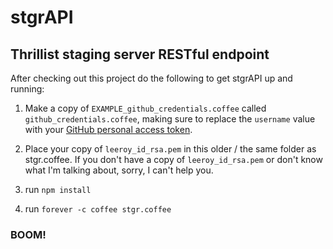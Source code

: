 stgrAPI
====

## Thrillist staging server RESTful endpoint

After checking out this project do the following to get stgrAPI up and running:

1. Make a copy of `EXAMPLE_github_credentials.coffee` called `github_credentials.coffee`, making sure to replace the `username` value with your [GitHub personal access token](https://github.com/blog/1509-personal-api-tokens).

1. Place your copy of `leeroy_id_rsa.pem` in this older / the same folder as stgr.coffee. If you don't have a copy of `leeroy_id_rsa.pem` or don't know what I'm talking about, sorry, I can't help you.

1. run `npm install`

1. run `forever -c coffee stgr.coffee`

### BOOM!